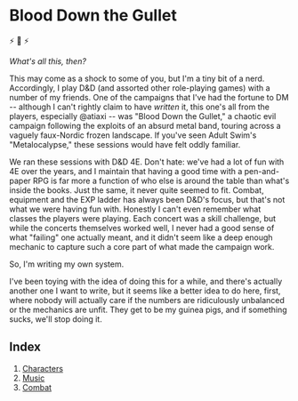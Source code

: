 # Blood Down the Gullet

:zap: :metal: :zap:

*What's all this, then?*

This may come as a shock to some of you, but I'm a tiny bit of a nerd. Accordingly, I play D&D (and assorted other role-playing games) with a number of my friends. One of the campaigns that I've had the fortune to DM -- although I can't rightly claim to have *written* it, this one's all from the players, especially @atiaxi -- was "Blood Down the Gullet," a chaotic evil campaign following the exploits of an absurd metal band, touring across a vaguely faux-Nordic frozen landscape. If you've seen Adult Swim's "Metalocalypse," these sessions would have felt oddly familiar.

We ran these sessions with D&D 4E. Don't hate: we've had a lot of fun with 4E over the years, and I maintain that having a good time with a pen-and-paper RPG is far more a function of who else is around the table than what's inside the books. Just the same, it never quite seemed to fit. Combat, equipment and the EXP ladder has always been D&D's focus, but that's not what we were having fun with. Honestly I can't even remember what classes the players were playing. Each concert was a skill challenge, but while the concerts themselves worked well, I never had a good sense of what "failing" one actually meant, and it didn't seem like a deep enough mechanic to capture such a core part of what made the campaign work.

So, I'm writing my own system.

I've been toying with the idea of doing this for a while, and there's actually another one I want to write, but it seems like a better idea to do here, first, where nobody will actually care if the numbers are ridiculously unbalanced or the mechanics are unfit. They get to be my guinea pigs, and if something sucks, we'll stop doing it.

## Index

1. [Characters](./characters.md)
2. [Music](./music.md)
3. [Combat](./combat.md)
